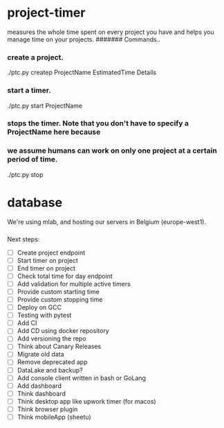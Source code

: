 # project-timer
measures the whole time spent on every project you have and helps you manage time on your projects.
#######
Commands..
### create a project.
./ptc.py createp ProjectName EstimatedTime Details  
### start a timer.
./ptc.py start ProjectName                         
### stops the timer. Note that you don't have to specify  a ProjectName here because
### we assume humans can work on only one project at a certain period of time.
./ptc.py stop                                      

# database
We're using mlab, and hosting our servers in Belgium (europe-west1).


###
Next steps:
- [ ] Create project endpoint
- [ ] Start timer on project
- [ ] End timer on project
- [ ] Check total time for day endpoint
- [ ] Add validation for multiple active timers
- [ ] Provide custom starting time
- [ ] Provide custom stopping time
- [ ] Deploy on GCC
- [ ] Testing with pytest
- [ ] Add CI
- [ ] Add CD using docker repository
- [ ] Add versioning the repo
- [ ] Think about Canary Releases
- [ ] Migrate old data
- [ ] Remove deprecated app
- [ ] DataLake and backup?
- [ ] Add console client written in bash or GoLang
- [ ] Add dashboard
- [ ] Think dashboard
- [ ] Think desktop app like upwork timer (for macos)
- [ ] Think browser plugin
- [ ] Think mobileApp (sheetu)
